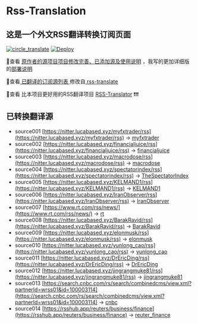 #  Rss-Translation

## 这是一个外文RSS翻译转换订阅页面 

[![circle_translate](https://github.com/tjsky/Rss-Translation/actions/workflows/circle_translate.yml/badge.svg)](https://github.com/tjsky/Rss-Translation/actions/workflows/circle_translate.yml) [![Deploy](https://github.com/tjsky/Rss-Translation/actions/workflows/jekyll-gh-pages.yml/badge.svg)](https://github.com/tjsky/Rss-Translation/actions/workflows/jekyll-gh-pages.yml)

 📢查看 [原作者的源项目项目修改完善、已添加源及使用说明](https://github.com/tjsky/Rss-Translation/tree/main/illustrate) ，我写的更加详细版的[部署说明](https://www.tjsky.net/tutorial/801)

 📢查看[ 已翻译的订阅源列表 ](https://tjsky.github.io/Rss-Translation) 修改自[ rss-translate ](https://github.com/rcy1314/Rss-Translation)

 📢查看 比本项目更好用的RSS翻译项目 [RSS-Translator](https://github.com/rss-translator/RSS-Translator) ❗️❗️❗️

## 已转换翻译源
 - source001 [https://nitter.lucabased.xyz/myfxtrader/rss](https://nitter.lucabased.xyz/myfxtrader/rss) -> [myfxtrader](rss/myfxtrader.xml)
 - source002 [https://nitter.lucabased.xyz/financialjuice/rss](https://nitter.lucabased.xyz/financialjuice/rss) -> [financialjuice](rss/financialjuice.xml)
 - source003 [https://nitter.lucabased.xyz/macrodose/rss](https://nitter.lucabased.xyz/macrodose/rss) -> [macrodose](rss/macrodose.xml)
 - source004 [https://nitter.lucabased.xyz/spectatorindex/rss](https://nitter.lucabased.xyz/spectatorindex/rss) -> [TheSpectatorIndex](rss/TheSpectatorIndex.xml)
 - source005 [https://nitter.lucabased.xyz/KELMAND1/rss](https://nitter.lucabased.xyz/KELMAND1/rss) -> [KELMAND1](rss/KELMAND1.xml)
 - source006 [https://nitter.lucabased.xyz/IranObserver/rss](https://nitter.lucabased.xyz/IranObserver/rss) -> [IranObserver](rss/IranObserver.xml)
 - source007 [https://www.rt.com/rss/news/](https://www.rt.com/rss/news/) -> [rt](rss/rt.xml)
 - source008 [https://nitter.lucabased.xyz/BarakRavid/rss](https://nitter.lucabased.xyz/BarakRavid/rss) -> [BarakRavid](rss/BarakRavid.xml)
 - source009 [https://nitter.lucabased.xyz/elonmusk/rss](https://nitter.lucabased.xyz/elonmusk/rss) -> [elonmusk](rss/elonmusk.xml)
 - source010 [https://nitter.lucabased.xyz/yunlong_cao/rss](https://nitter.lucabased.xyz/yunlong_cao/rss) -> [yunlong_cao](rss/yunlong_cao.xml)
 - source011 [https://nitter.lucabased.xyz/DrEricDing/rss](https://nitter.lucabased.xyz/DrEricDing/rss) -> [DrEricDing](rss/DrEricDing.xml)
 - source012 [https://nitter.lucabased.xyz/jingrangmuke81/rss](https://nitter.lucabased.xyz/jingrangmuke81/rss) -> [jingrangmuke81](rss/jingrangmuke81.xml)
 - source013 [https://search.cnbc.com/rs/search/combinedcms/view.xml?partnerId=wrss01&id=100003114](https://search.cnbc.com/rs/search/combinedcms/view.xml?partnerId=wrss01&id=100003114) -> [cnbc](rss/cnbc.xml)
 - source014 [https://rsshub.app/reuters/business/finance](https://rsshub.app/reuters/business/finance) -> [reuter_finance](rss/reuter_finance.xml)
